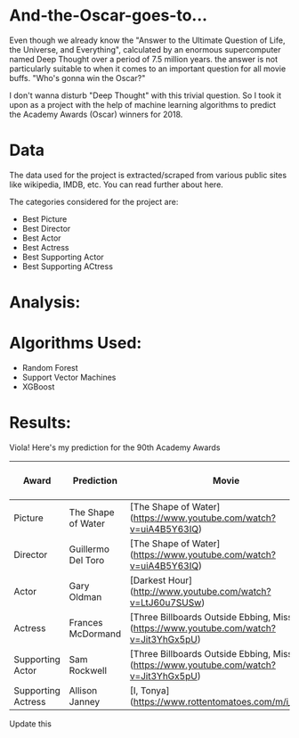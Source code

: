 # And-the-Oscar-goes-to...

Even though we already know the "Answer to the Ultimate Question of Life, the Universe, and Everything", calculated by an enormous supercomputer named Deep Thought over a period of 7.5 million years.  the answer is not particularly suitable to when it comes to an important question for all movie buffs. "Who's gonna win the Oscar?"
  
I don't wanna disturb "Deep Thought" with this trivial question. So I took it upon as a project with the help of machine learning algorithms to predict the Academy Awards (Oscar) winners for 2018. 

# Data

The data used for the project is extracted/scraped from various public sites like wikipedia, IMDB, etc.
You can read further about here.

The categories considered for the project are:
* Best Picture
* Best Director
* Best Actor
* Best Actress
* Best Supporting Actor
* Best Supporting ACtress


# Analysis:


# Algorithms Used:

* Random Forest
* Support Vector Machines
* XGBoost


# Results:
Viola! Here's my prediction for the 90th Academy Awards


Award | Prediction | Movie | Who actually Won? 
------| ---------- | ----- | ----------------
Picture | The Shape of Water | [The Shape of Water] (https://www.youtube.com/watch?v=uiA4B5Y63IQ) | 
Director | Guillermo Del Toro | [The Shape of Water] (https://www.youtube.com/watch?v=uiA4B5Y63IQ)
Actor | Gary Oldman | [Darkest Hour] (http://www.youtube.com/watch?v=LtJ60u7SUSw) | 
Actress | Frances McDormand | [Three Billboards Outside Ebbing, Missouri] (https://www.youtube.com/watch?v=Jit3YhGx5pU)|
Supporting Actor | Sam Rockwell | [Three Billboards Outside Ebbing, Missouri] (https://www.youtube.com/watch?v=Jit3YhGx5pU) |
Supporting Actress | Allison Janney | [I, Tonya] (https://www.rottentomatoes.com/m/i_tonya/)|

Update this

















